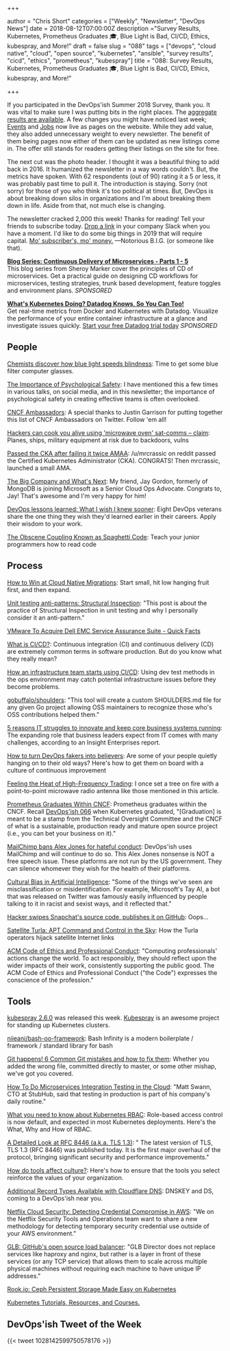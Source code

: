 +++

author = "Chris Short"
categories = ["Weekly", "Newsletter", "DevOps News"]
date = 2018-08-12T07:00:00Z
description ="Survey Results, Kubernetes, Prometheus Graduates 🎓, Blue Light is Bad, CI/CD, Ethics, kubespray, and More!"
draft = false
slug = "088"
tags = ["devops", "cloud native", "cloud", "open source", "kubernetes", "ansible", "survey results", "cicd", "ethics", "prometheus", "kubespray"]
title = "088: Survey Results, Kubernetes, Prometheus Graduates 🎓, Blue Light is Bad, CI/CD, Ethics, kubespray, and More!"

+++

If you participated in the DevOps'ish Summer 2018 Survey, thank you. It was vital to make sure I was putting bits in the right places. The [aggregate results are available](https://docs.google.com/forms/d/1XRAHLduV_ssmPPP_CB_Pbw33LMeaurOfOTEsFDoppkQ/viewanalytics). A few changes you might have noticed last week; [Events](/events/) and [Jobs](/jobs/) now live as pages on the website. While they add value, they also added unnecessary weight to every newsletter. The benefit of them being pages now either of them can be updated as new listings come in. The offer still stands for readers getting their listings on the site for free.

The next cut was the photo header. I thought it was a beautiful thing to add back in 2016. It humanized the newsletter in a way words couldn't. But, the metrics have spoken. With 62 respondents (out of 90) rating it a 5 or less, it was probably past time to pull it. The introduction is staying. Sorry (not sorry) for those of you who think it's too political at times. But, DevOps is about breaking down silos in organizations and I'm about breaking them down in life. Aside from that, not much else is changing.

The newsletter cracked 2,000 this week! Thanks for reading! Tell your friends to subscribe today. [Drop a link](/subscribe/) in your company Slack when you have a moment. I'd like to do some big things in 2019 that will require capital. [Mo' subscriber's, mo' money.](/sponsor/) —Notorious B.I.G. (or someone like that).

[**Blog Series: Continuous Delivery of Microservices - Parts 1 - 5**](https://www.gocd.org/tags/cd-for-microservices.html)  
This blog series from Sheroy Marker cover the principles of CD of microservices. Get a practical guide on designing CD workflows for microservices, testing strategies, trunk based development, feature toggles and environment plans. *SPONSORED*

[**What's Kubernetes Doing? Datadog Knows, So You Can Too!**](https://www.datadoghq.com/monitor-kubernetes/?utm_source=Advertisement&utm_medium=Advertisement&utm_campaign=Devopsish-NewsletterKubernetes)  
Get real-time metrics from Docker and Kubernetes with Datadog. Visualize the performance of your entire container infrastructure at a glance and investigate issues quickly. [Start your free Datadog trial today](https://www.datadoghq.com/monitor-kubernetes/?utm_source=Advertisement&utm_medium=Advertisement&utm_campaign=Devopsish-NewsletterKubernetes) *SPONSORED*


## People

[Chemists discover how blue light speeds blindness](https://phys.org/news/2018-08-chemists-blue.html): Time to get some blue filter computer glasses.

[The Importance of Psychological Safety](https://chrisshort.net/the-importance-of-psychological-safety/): I have mentioned this a few times in various talks, on social media, and in this newsletter; the importance of psychological safety in creating effective teams is often overlooked.

[CNCF Ambassadors](https://twitter.com/rothgar/lists/cncf-ambassadors/members): A special thanks to Justin Garrison for putting together this list of CNCF Ambassadors on Twitter. Follow 'em all!

[Hackers can cook you alive using 'microwave oven' sat-comms – claim](https://www.theregister.co.uk/2018/08/10/satellite_communications_microwave_oven_hacking/): Planes, ships, military equipment at risk due to backdoors, vulns

[Passed the CKA after failing it twice AMAA](https://www.reddit.com/r/kubernetes/comments/95k033/passed_the_cka_after_failing_it_twice_amaa/): /u/mrcrassic on reddit passed the Certified Kubernetes Administrator (CKA). CONGRATS! Then mrcrassic, launched a small AMA.

[The Big Company and What's Next](https://medium.com/@jaydestro/the-big-company-and-whats-next-459cd6bcea8d): My friend, Jay Gordon, formerly of MongoDB is joining Microsoft as a Senior Cloud Ops Advocate. Congrats to, Jay! That's awesome and I'm very happy for him!

[DevOps lessons learned: What I wish I knew sooner](https://enterprisersproject.com/article/2018/8/devops-lessons-learned-what-i-wish-i-knew-sooner?page=1): Eight DevOps veterans share the one thing they wish they'd learned earlier in their careers. Apply their wisdom to your work.

[The Obscene Coupling Known as Spaghetti Code](https://queue.acm.org/detail.cfm?ref=rss&id=3265943): Teach your junior programmers how to read code

## Process

[How to Win at Cloud Native Migrations](https://blog.tidalmigrations.com/how-to-win-at-cloud-native-migrations-ab68abff4671): Start small, hit low hanging fruit first, and then expand.

[Unit testing anti-patterns: Structural Inspection](https://enterprisecraftsmanship.com/2016/07/21/unit-testing-anti-patterns-structural-inspection/): "This post is about the practice of Structural Inspection in unit testing and why I personally consider it an anti-pattern."

[VMware To Acquire Dell EMC Service Assurance Suite - Quick Facts](https://www.nasdaq.com/article/vmware-to-acquire-dell-emc-service-assurance-suite--quick-facts-20180809-01292)

[What is CI/CD?](https://opensource.com/article/18/8/what-cicd): Continuous integration (CI) and continuous delivery (CD) are extremely common terms in software production. But do you know what they really mean?

[How an infrastructure team starts using CI/CD](https://opensource.com/article/18/7/infrastructure-team-starts-using-ci-cd): Using dev test methods in the ops environment may catch potential infrastructure issues before they become problems.

[gobuffalo/shoulders](https://github.com/gobuffalo/shoulders): "This tool will create a custom SHOULDERS.md file for any given Go project allowing OSS maintainers to recognize those who's OSS contributions helped them."

[5 reasons IT struggles to innovate and keep core business systems running](https://www.techrepublic.com/article/5-reasons-it-struggles-to-innovate-and-keep-core-business-systems-running/):
The expanding role that business leaders expect from IT comes with many challenges, according to an Insight Enterprises report.

[How to turn DevOps fakers into believers](https://enterprisersproject.com/article/2018/8/how-turn-devops-fakers-believers): Are some of your people quietly hanging on to their old ways? Here's how to get them on board with a culture of continuous improvement

[Feeling the Heat of High-Frequency Trading](https://hackaday.com/2018/08/06/feeling-the-heat-of-high-frequency-trading/): I once set a tree on fire with a point-to-point microwave radio antenna like those mentioned in this article.

[Prometheus Graduates Within CNCF](https://prometheus.io/blog/2018/08/09/prometheus-graduates-within-cncf/): Prometheus graduates within the CNCF. Recall [DevOps'ish 066](/066/) when Kubernetes graduated, "[Graduation] is meant to be a stamp from the Technical Oversight Committee and the CNCF of what is a sustainable, production ready and mature open source project (i.e., you can bet your business on it)."

[MailChimp bans Alex Jones for hateful conduct](https://techcrunch.com/2018/08/07/mailchimp-bans-alex-jones-for-hateful-conduct/): DevOps'ish uses MailChimp and will continue to do so. This Alex Jones nonsense is NOT a free speech issue. These platforms are not run by the US government. They can silence whomever they wish for the health of their platforms.

[Cultural Bias in Artificial Intelligence](https://thenewstack.io/cultural-bias-in-artificial-intelligence/): "Some of the things we've seen are misclassification or misidentification. For example, Microsoft's Tay AI, a bot that was released on Twitter was famously easily influenced by people talking to it in racist and sexist ways, and it reflected that."

[Hacker swipes Snapchat's source code, publishes it on GitHub](https://thenextweb.com/security/2018/08/07/hacker-swipes-snapchats-source-code-publishes-it-on-github/): Oops...

[Satellite Turla: APT Command and Control in the Sky](https://securelist.com/satellite-turla-apt-command-and-control-in-the-sky/72081/): How the Turla operators hijack satellite Internet links

[ACM Code of Ethics and Professional Conduct](https://www.acm.org/code-of-ethics): "Computing professionals' actions change the world. To act responsibly, they should reflect upon the wider impacts of their work, consistently supporting the public good. The ACM Code of Ethics and Professional Conduct ("the Code") expresses the conscience of the profession."

## Tools

[kubespray 2.6.0](https://github.com/kubernetes-incubator/kubespray/releases/tag/v2.6.0) was released this week. [Kubespray](https://github.com/kubernetes-incubator/kubespray) is an awesome project for standing up Kubernetes clusters.

[niieani/bash-oo-framework](https://github.com/niieani/bash-oo-framework): Bash Infinity is a modern boilerplate / framework / standard library for bash

[Git happens! 6 Common Git mistakes and how to fix them](https://about.gitlab.com/2018/08/08/git-happens/): Whether you added the wrong file, committed directly to master, or some other mishap, we've got you covered.

[How To Do Microservices Integration Testing in the Cloud](https://thenewstack.io/how-to-do-microservices-integration-testing-in-the-cloud/): "Matt Swann, CTO at StubHub, said that testing in production is part of his company's daily routine."

[What you need to know about Kubernetes RBAC](https://about.gitlab.com/2018/08/07/understanding-kubernestes-rbac/): Role-based access control is now default, and expected in most Kubernetes deployments. Here's the What, Why and How of RBAC.

[A Detailed Look at RFC 8446 (a.k.a. TLS 1.3)](https://blog.cloudflare.com/rfc-8446-aka-tls-1-3/): " The latest version of TLS, TLS 1.3 (RFC 8446) was published today. It is the first major overhaul of the protocol, bringing significant security and performance improvements."

[How do tools affect culture?](https://opensource.com/article/18/8/how-tools-affect-culture): Here's how to ensure that the tools you select reinforce the values of your organization.

[Additional Record Types Available with Cloudflare DNS](https://blog.cloudflare.com/additional-record-types-available-with-cloudflare-dns/): DNSKEY and DS, coming to a DevOps'ish near you.

[Netflix Cloud Security: Detecting Credential Compromise in AWS](https://medium.com/netflix-techblog/netflix-cloud-security-detecting-credential-compromise-in-aws-9493d6fd373a): "We on the Netflix Security Tools and Operations team want to share a new methodology for detecting temporary security credential use outside of your AWS environment."

[GLB: GitHub's open source load balancer](https://githubengineering.com/glb-director-open-source-load-balancer/): "GLB Director does not replace services like haproxy and nginx, but rather is a layer in front of these services (or any TCP service) that allows them to scale across multiple physical machines without requiring each machine to have unique IP addresses."

[Rook.io: Ceph Persistent Storage Made Easy on Kubernetes](https://www.linkedin.com/pulse/rookio-ceph-persistent-storage-made-easy-kubernetes-gokul-chandra/)

[Kubernetes Tutorials, Resources, and Courses.](https://medium.com/@pavanbelagatti/kubernetes-tutorials-resources-and-courses-d75c0ce56401)

## DevOps'ish Tweet of the Week

{{< tweet 1028142599750578176 >}}
